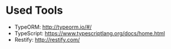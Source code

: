 # Used Tools

- TypeORM:      http://typeorm.io/#/
- TypeScript:   https://www.typescriptlang.org/docs/home.html
- Restify:      http://restify.com/
